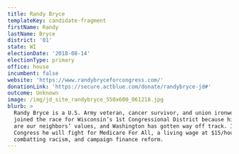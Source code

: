 ```yaml
---
title: Randy Bryce
templateKey: candidate-fragment
firstName: Randy
lastName: Bryce
district: '01'
state: WI
electionDate: '2018-08-14'
electionType: primary
office: house
incumbent: false
website: 'https://www.randybryceforcongress.com/'
donationLink: 'https://secure.actblue.com/donate/randybryce-jd#'
outcome: Unknown
image: /img/jd_site_randybryce_550x600_061218.jpg
blurb: >
  Randy Bryce is a U.S. Army veteran, cancer survivor, and union ironworker. He
  joined the race for Wisconsin’s 1st Congressional District because his values
  are our neighbors’ values, and Washington has gotten way off track. In
  Congress he will fight for Medicare For All, a living wage at $15/hour,
  combatting racism, and campaign finance reform.
---
```


